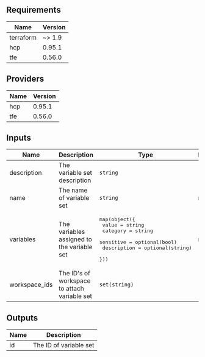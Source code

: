 <!--- BEGIN_TF_DOCS --->
## Requirements

| Name | Version |
|------|---------|
| terraform | ~> 1.9 |
| hcp | 0.95.1 |
| tfe | 0.56.0 |

## Providers

| Name | Version |
|------|---------|
| hcp | 0.95.1 |
| tfe | 0.56.0 |

## Inputs

| Name | Description | Type | Default | Required |
|------|-------------|------|---------|:--------:|
| description | The variable set description | `string` | `""` | no |
| name | The name of variable set | `string` | n/a | yes |
| variables | The variables assigned to the variable set | <pre>map(object({<br>    value       = string<br>    category    = string<br>    sensitive   = optional(bool)<br>    description = optional(string)<br>  }))</pre> | n/a | yes |
| workspace\_ids | The ID's of workspace to attach variable set | `set(string)` | `[]` | no |

## Outputs

| Name | Description |
|------|-------------|
| id | The ID of variable set |

<!--- END_TF_DOCS --->
